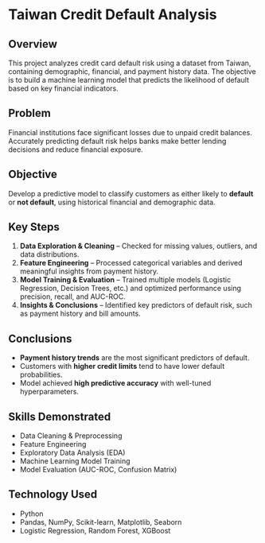 # Taiwan Credit Default Analysis

## Overview
This project analyzes credit card default risk using a dataset from Taiwan, containing demographic, financial, and payment history data. The objective is to build a machine learning model that predicts the likelihood of default based on key financial indicators.

## Problem
Financial institutions face significant losses due to unpaid credit balances. Accurately predicting default risk helps banks make better lending decisions and reduce financial exposure.

## Objective
Develop a predictive model to classify customers as either likely to **default** or **not default**, using historical financial and demographic data.

## Key Steps
1. **Data Exploration & Cleaning** – Checked for missing values, outliers, and data distributions.
2. **Feature Engineering** – Processed categorical variables and derived meaningful insights from payment history.
3. **Model Training & Evaluation** – Trained multiple models (Logistic Regression, Decision Trees, etc.) and optimized performance using precision, recall, and AUC-ROC.
4. **Insights & Conclusions** – Identified key predictors of default risk, such as payment history and bill amounts.

## Conclusions
- **Payment history trends** are the most significant predictors of default.
- Customers with **higher credit limits** tend to have lower default probabilities.
- Model achieved **high predictive accuracy** with well-tuned hyperparameters.

## Skills Demonstrated
- Data Cleaning & Preprocessing  
- Feature Engineering  
- Exploratory Data Analysis (EDA)  
- Machine Learning Model Training  
- Model Evaluation (AUC-ROC, Confusion Matrix)  

## Technology Used
- Python
- Pandas, NumPy, Scikit-learn, Matplotlib, Seaborn
- Logistic Regression, Random Forest, XGBoost
